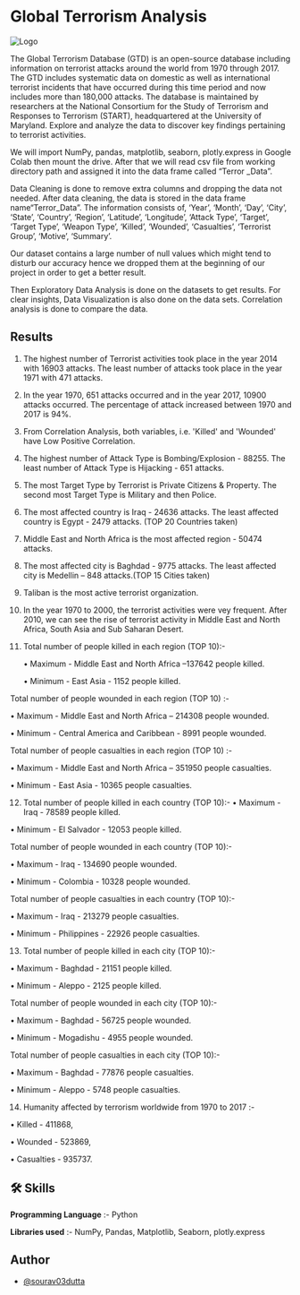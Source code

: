 
# Global Terrorism Analysis


![Logo](https://c4.wallpaperflare.com/wallpaper/208/691/734/counter-strike-counter-strike-global-offensive-game-cg-games-art-wallpaper-preview.jpg)

The Global Terrorism Database (GTD) is an open-source database including information on
terrorist attacks around the world from 1970 through 2017. The GTD includes systematic data on domestic as well as international terrorist incidents that have occurred during this time period and now includes more than 180,000 attacks. The database is maintained by researchers at the National Consortium for the Study of Terrorism and Responses to Terrorism (START), headquartered at the University of Maryland. Explore and analyze the data to discover key findings pertaining to terrorist activities.

We will import NumPy, pandas, matplotlib, seaborn, plotly.express in Google Colab then mount
the drive. After that we will read csv file from working directory path and assigned it into the data
frame called “Terror _Data”.

Data Cleaning is done to remove extra columns and dropping the data not needed. After data cleaning, the data is stored in the data frame name“Terror_Data”. The information consists of, ‘Year’, ‘Month’, ‘Day’, ‘City’, ‘State’, ‘Country’, ‘Region’, ‘Latitude’, ‘Longitude’, ‘Attack
Type’, ‘Target’, ‘Target Type’, ‘Weapon Type’, ‘Killed’, ‘Wounded’, ‘Casualties’, ‘Terrorist
Group’, ‘Motive’, ‘Summary’.

Our dataset contains a large number of null values which might tend to disturb our accuracy hence
we dropped them at the beginning of our project in order to get a better result.

Then Exploratory Data Analysis is done on the datasets to get results. For clear insights, Data
Visualization is also done on the data sets. Correlation analysis is done to compare the data.

## Results

1. The highest number of Terrorist activities took place in the year 2014 with 16903 attacks. The least number of attacks took place in the year 1971 with 471 attacks.

2. In the year 1970, 651 attacks occurred and in the year 2017, 10900 attacks occurred. The percentage of attack increased between 1970 and 2017 is 94%.

3. From Correlation Analysis, both variables, i.e. 'Killed' and 'Wounded' have Low Positive Correlation.

4. The highest number of Attack Type is Bombing/Explosion - 88255. The least number of Attack Type is Hijacking - 651 attacks.

5. The most Target Type by Terrorist is Private Citizens & Property. The second most Target Type is Military and then Police.

6. The most affected country is Iraq - 24636 attacks. The least affected country is Egypt - 2479 attacks. (TOP 20 Countries taken)

7. Middle East and North Africa is the most affected region - 50474 attacks.

8. The most affected city is Baghdad - 9775 attacks. The least affected city is Medellin – 848 attacks.(TOP 15 Cities taken)

9. Taliban is the most active terrorist organization.

10. In the year 1970 to 2000, the terrorist activities were vey frequent. After 2010, we can see the rise of terrorist activity in Middle East and North Africa, South Asia and Sub Saharan Desert.

11. Total number of people killed in each region (TOP 10):-

    • Maximum - Middle East and North Africa –137642 people killed.

    • Minimum - East Asia - 1152 people killed.

  Total number of people wounded in each region (TOP 10) :-

  • Maximum - Middle East and North Africa – 214308 people wounded.

  • Minimum - Central America and Caribbean - 8991 people wounded.

  Total number of people casualties in each region (TOP 10) :-

  • Maximum - Middle East and North Africa – 351950 people casualties.

  • Minimum - East Asia - 10365 people casualties.

12. Total number of people killed in each country (TOP 10):-
  • Maximum - Iraq - 78589 people killed.

  • Minimum - El Salvador - 12053 people killed.

  Total number of people wounded in each country (TOP 10):-

  • Maximum - Iraq - 134690 people wounded.

  • Minimum - Colombia - 10328 people wounded.

  Total number of people casualties in each country (TOP 10):-

  • Maximum - Iraq - 213279 people casualties.

  • Minimum - Philippines - 22926 people casualties.

13. Total number of people killed in each city (TOP 10):-

  • Maximum - Baghdad - 21151 people killed.

  • Minimum - Aleppo - 2125 people killed.

  Total number of people wounded in each city (TOP 10):-

  • Maximum - Baghdad - 56725 people wounded.

  • Minimum - Mogadishu - 4955 people wounded.

  Total number of people casualties in each city (TOP 10):-

  • Maximum - Baghdad - 77876 people casualties.

  • Minimum - Aleppo - 5748 people casualties.

14. Humanity affected by terrorism worldwide from 1970 to 2017 :-

  • Killed - 411868,

  • Wounded - 523869,

  • Casualties - 935737.





## 🛠 Skills

**Programming Language** :- Python

**Libraries used** :- NumPy, Pandas, Matplotlib, Seaborn, plotly.express


## Author

- [@sourav03dutta](https://github.com/sourav03dutta)





